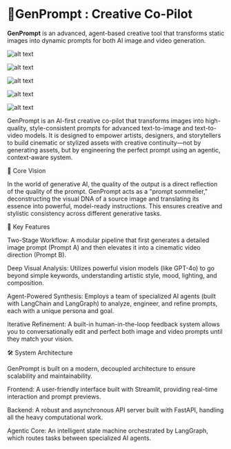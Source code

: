 # 📡**GenPrompt** :  **Creative Co-Pilot**

**GenPrompt** is an advanced, agent-based creative tool that transforms static images into dynamic prompts for both AI image and video generation.


![alt text](https://img.shields.io/badge/python-3.12-blue.svg)


![alt text](https://img.shields.io/badge/FastAPI-0.111-green.svg)


![alt text](https://img.shields.io/badge/Streamlit-1.46-orange.svg)


![alt text](https://img.shields.io/badge/LangGraph-0.5-purple.svg)


![alt text](https://img.shields.io/badge/License-MIT-yellow.svg)

GenPrompt is an AI-first creative co-pilot that transforms images into high-quality, style-consistent prompts for advanced text-to-image and text-to-video models. It is designed to empower artists, designers, and storytellers to build cinematic or stylized assets with creative continuity—not by generating assets, but by engineering the perfect prompt using an agentic, context-aware system.

🎯 Core Vision

In the world of generative AI, the quality of the output is a direct reflection of the quality of the prompt. GenPrompt acts as a "prompt sommelier," deconstructing the visual DNA of a source image and translating its essence into powerful, model-ready instructions. This ensures creative and stylistic consistency across different generative tasks.

🚀 Key Features

Two-Stage Workflow: A modular pipeline that first generates a detailed image prompt (Prompt A) and then elevates it into a cinematic video direction (Prompt B).

Deep Visual Analysis: Utilizes powerful vision models (like GPT-4o) to go beyond simple keywords, understanding artistic style, mood, lighting, and composition.

Agent-Powered Synthesis: Employs a team of specialized AI agents (built with LangChain and LangGraph) to analyze, engineer, and refine prompts, each with a unique persona and goal.

Iterative Refinement: A built-in human-in-the-loop feedback system allows you to conversationally edit and perfect both image and video prompts until they match your vision.

🛠️ System Architecture

GenPrompt is built on a modern, decoupled architecture to ensure scalability and maintainability.

Frontend: A user-friendly interface built with Streamlit, providing real-time interaction and prompt previews.

Backend: A robust and asynchronous API server built with FastAPI, handling all the heavy computational work.

Agentic Core: An intelligent state machine orchestrated by LangGraph, which routes tasks between specialized AI agents.
